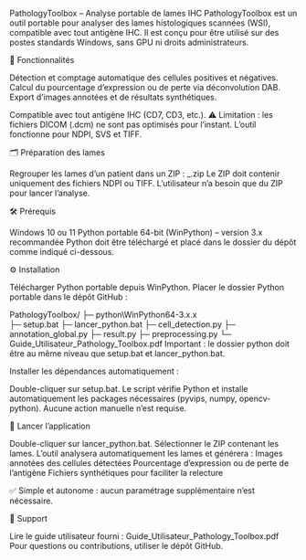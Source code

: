 PathologyToolbox – Analyse portable de lames IHC
PathologyToolbox est un outil portable pour analyser des lames histologiques scannées (WSI), compatible avec tout antigène IHC. Il est conçu pour être utilisé sur des postes standards Windows, sans GPU ni droits administrateurs.

🎯 Fonctionnalités

Détection et comptage automatique des cellules positives et négatives.
Calcul du pourcentage d’expression ou de perte via déconvolution DAB.
Export d’images annotées et de résultats synthétiques.

Compatible avec tout antigène IHC (CD7, CD3, etc.).
⚠️ Limitation : les fichiers DICOM (.dcm) ne sont pas optimisés pour l’instant. L’outil fonctionne pour NDPI, SVS et TIFF.

🗂 Préparation des lames

Regrouper les lames d’un patient dans un ZIP :      <PatientID>_<Antigene>.zip
Le ZIP doit contenir uniquement des fichiers NDPI ou TIFF.
L’utilisateur n’a besoin que du ZIP pour lancer l’analyse.

🛠 Prérequis

Windows 10 ou 11
Python portable 64-bit (WinPython)
 – version 3.x recommandée
Python doit être téléchargé et placé dans le dossier du dépôt comme indiqué ci-dessous.

⚙️ Installation

Télécharger Python portable depuis WinPython.
Placer le dossier Python portable dans le dépôt GitHub :

PathologyToolbox/
├─ python\WinPython64-3.x.x\
├─ setup.bat
├─ lancer_python.bat
├─ cell_detection.py
├─ annotation_global.py
├─ result.py
├─ preprocessing.py
└─ Guide_Utilisateur_Pathology_Toolbox.pdf
Important : le dossier python doit être au même niveau que setup.bat et lancer_python.bat.

Installer les dépendances automatiquement :

Double-cliquer sur setup.bat.
Le script vérifie Python et installe automatiquement les packages nécessaires (pyvips, numpy, opencv-python).
Aucune action manuelle n’est requise.

🚀 Lancer l’application

Double-cliquer sur lancer_python.bat.
Sélectionner le ZIP contenant les lames.
L’outil analysera automatiquement les lames et générera :
Images annotées des cellules détectées
Pourcentage d’expression ou de perte de l’antigène
Fichiers synthétiques pour faciliter la relecture

✅ Simple et autonome : aucun paramétrage supplémentaire n’est nécessaire.

📖 Support

Lire le guide utilisateur fourni : Guide_Utilisateur_Pathology_Toolbox.pdf
Pour questions ou contributions, utiliser le dépôt GitHub.
